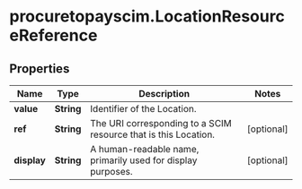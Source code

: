 # procuretopayscim.LocationResourceReference

## Properties

Name | Type | Description | Notes
------------ | ------------- | ------------- | -------------
**value** | **String** | Identifier of the Location. | 
**ref** | **String** | The URI corresponding to a SCIM resource that is this Location. | [optional] 
**display** | **String** | A human-readable name, primarily used for display purposes. | [optional] 


